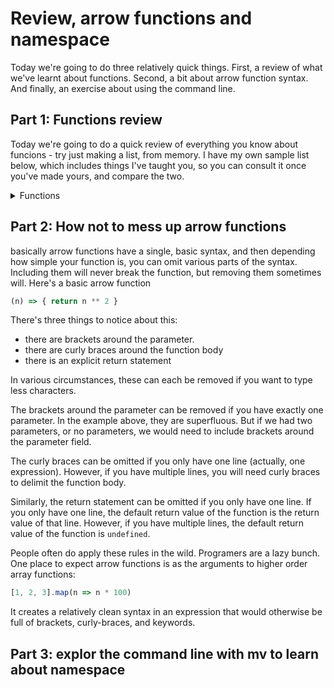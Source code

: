 # Review, arrow functions and namespace
Today we're going to do three relatively quick things. First, a review of what we've learnt about functions. Second, a bit about arrow function syntax. And finally, an exercise about using the command line. 

## Part 1: Functions review

Today we're going to do a quick review of everything you know about funcions - try just making a list, from memory. I have my own sample list below, which includes things I've taught you, so you can consult it once you've made yours, and compare the two.

<details>
<summary>Functions</summary>
- difference between expressions and declarations
- possibility of arrow syntax
- what are side effects
- what are return values
- how does a callback work?
- what's the difference between adding brackets to the end of a function and not?
</details>

## Part 2: How not to mess up arrow functions

basically arrow functions have a single, basic syntax, and then depending how simple your function is, you can omit various parts of the syntax. Including them will never break the function, but removing them sometimes will. Here's a basic arrow function

```javascript
(n) => { return n ** 2 }
```

There's three things to notice about this:
- there are brackets around the parameter.
- there are curly braces around the function body
- there is an explicit return statement

In various circumstances, these can each be removed if you want to type less characters.

The brackets around the parameter can be removed if you have exactly one parameter. In the example above, they are superfluous. But if we had two parameters, or no parameters, we would need to include brackets around the parameter field.

The curly braces can be omitted if you only have one line (actually, one expression). However, if you have multiple lines, you will need curly braces to delimit the function body.

Similarly, the return statement can be omitted if you only have one line. If you only have one line, the default return value of the function is the return value of that line. However, if you have multiple lines, the default return value of the function is ```undefined```. 

People often do apply these rules in the wild. Programers are a lazy bunch. One place to expect arrow functions is as the arguments to higher order array functions:

```javascript
[1, 2, 3].map(n => n * 100)
```

It creates a relatively clean syntax in an expression that would otherwise be full of brackets, curly-braces, and keywords.

## Part 3: explor the command line with mv to learn about namespace